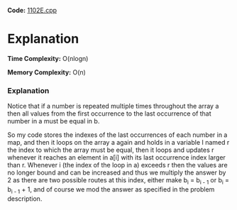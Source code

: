 **Code:** [1102E.cpp](./1102E.cpp)

# Explanation

**Time Complexity:** O(nlogn)

**Memory Complexity:** O(n) 

### Explanation

Notice that if a number is repeated multiple times throughout the array a then all values from the first occurrence to the last occurrence of that number in a must be equal in b.

So my code stores the indexes of the last occurrences of each number in a map, and then it loops on the array a again and holds in a variable I named r the index to which the array must be equal, then it loops and updates r whenever it reaches an element in a[i] with its last occurrence index larger than r. Whenever i (the index of the loop in a) exceeds r then the values are no longer bound and can be increased and thus we multiply the answer by 2 as there are two possible routes at this index, either make b<sub>i</sub> = b<sub>i - 1</sub> or b<sub>i</sub> = b<sub>i - 1</sub> + 1, and of course we mod the answer as specified in the problem description.
